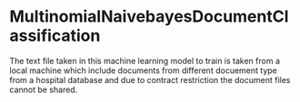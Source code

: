 # MultinomialNaivebayesDocumentClassification
The text file taken in this machine learning model to train is taken from a local machine which include documents from different docuement type from a hospital database and due to contract restriction the document files cannot be shared. 
